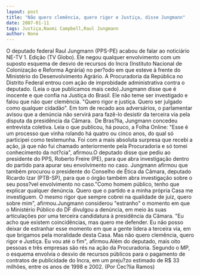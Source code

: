 ```yaml
---
layout: post
title: "Não quero clemência, quero rigor e Justiça, disse Jungmann"
date: 2007-01-11
tags: Justiça,Naomi Campbell,Raul Jungmann
author: None
---
```

O deputado federal Raul Jungmann (PPS-PE) acabou de falar ao noticiário NE-TV 1. Edição (TV Globo).
Ele negou qualquer envolvimento com um suposto esquema de desvio de recursos do Incra (Instituto Nacional de Colonização e Reforma Agrária) no per?odo em que esteve à frente do Ministério do Desenvolvimento Agrário. A Procuradoria da República no Distrito Federal entrou com ação de improbidade administrativa contra o deputado. (Leia o que publicamos mais cedo).Jungmann disse que é inocente e que confia na Justiça do Brasil. Ele não teme ser investigado e falou que não quer clemência.&nbsp;\"Quero rigor e justiça. Quero ser julgado como qualquer cidadão\".
Em tom de recado aos adversários,&nbsp;o parlamentar avisou&nbsp;que&nbsp;a denúncia não servirá para fazê-lo&nbsp;desistir da&nbsp;terceira via pela disputa da presidência da Câmara.&nbsp;
De Bras?lia, Jungmann concedeu entrevista coletiva. Leia o que publicou, há pouco, a Folha Online:
\"Esse é um processo que vinha rolando há quatro ou cinco anos, do qual só participei como testemunha. Foi com a mais absoluta surpresa que recebi a ação, já que não fui chamado anteriormente pela Procuradoria e só tomei conhecimento da not?cia\", afirmou.O deputado disse que pediu ao presidente do PPS, Roberto Freire (PE), para que abra investigação dentro do partido para apurar seu envolvimento no caso. Jungmann afirmou que também procurou o presidente do Conselho de Ética da Câmara, deputado Ricardo Izar (PTB-SP), para que o órgão também abra investigação sobre o seu poss?vel envolvimento no caso.\"Como homem público, tenho que explicar qualquer denúncia. Quero que o partido e a minha própria Casa me investiguem. O mesmo rigor que sempre cobrei na qualidade de juiz, quero sobre mim\", afirmou.Jungmann considerou \"estranho\" o momento em que o Ministério Público do DF divulgou a denúncia, em meio às suas articulações por uma terceira candidatura à presidência da Câmara. \"Eu acho que existem coincidências, mas quero me defender. Eu não posso deixar de estranhar esse momento em que a gente lidera a terceira via, em que brigamos pela moralidade desta Casa. Mas não quero clemência, quero rigor e Justiça. Eu vou até o fim\", afirmou.Além do deputado, mais oito pessoas e três empresas são rés na ação da Procuradoria. Segundo o MP, o esquema envolvia o desvio de recursos públicos para o pagamento de contratos de publicidade do Incra, em um preju?zo estimado de R$ 33 milhões, entre os anos de 1998 e 2002.
(Por Cec?lia Ramos) 